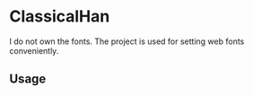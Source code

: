 # ClassicalHan
I do not own the fonts. The project is used for setting web fonts conveniently.

## Usage
